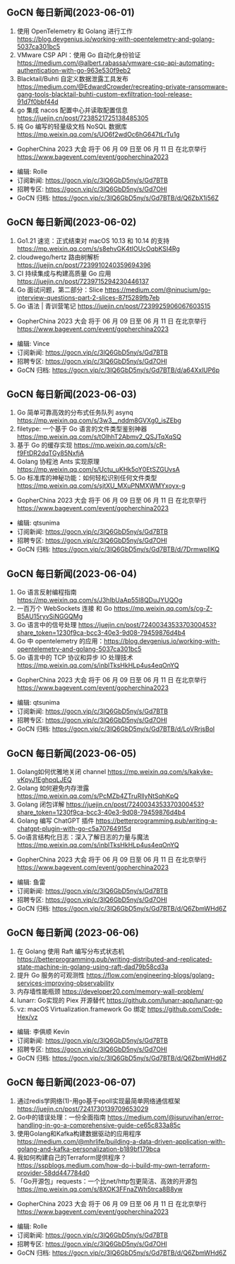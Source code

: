 ## GoCN 每日新闻(2023-06-01)

1. 使用 OpenTelemetry 和 Golang 进行工作 https://blog.devgenius.io/working-with-opentelemetry-and-golang-5037ca301bc5
2. VMware CSP API：使用 Go 自动化身份验证 https://medium.com/@albert.rabassa/vmware-csp-api-automating-authentication-with-go-963e530f9eb2
3. Blacktail/Buhti 自定义数据泄露工具发布 https://medium.com/@EdwardCrowder/recreating-private-ransomware-gang-tools-blacktail-buhti-custom-exfiltration-tool-release-91d7f0bbf44d
4. go 集成 nacos 配置中心并读取配置信息 https://juejin.cn/post/7238521725138485305
5. 纯 Go 编写的轻量级文档 NoSQL 数据库 https://mp.weixin.qq.com/s/UO6f2wdOc6hG647tLrTu1g

- GopherChina 2023 大会 将于 06 月 09 日至 06 月 11 日 在北京举行 <https://www.bagevent.com/event/gopherchina2023>

* 编辑: Rolle
* 订阅新闻: https://gocn.vip/c/3lQ6GbD5ny/s/Gd7BTB
* 招聘专区: https://gocn.vip/c/3lQ6GbD5ny/s/Gd7OHl
* GoCN 归档: https://gocn.vip/c/3lQ6GbD5ny/s/Gd7BTB/d/Q6ZbX1i56Z

## GoCN 每日新闻(2023-06-02)

1. Go1.21 速览：正式结束对 macOS 10.13 和 10.14 的支持 https://mp.weixin.qq.com/s/s8ehvGK4tIOUcOqbKSI4Rg
2. cloudwego/hertz 路由树解析 https://juejin.cn/post/7239910240359694396
3. CI 持续集成与构建高质量 Go 应用 https://juejin.cn/post/7239715294230446137
4. Go 面试问题，第二部分：Slice https://medium.com/@ninucium/go-interview-questions-part-2-slices-87f5289fb7eb
5. Go 语法 | 青训营笔记 https://juejin.cn/post/7239925906067603515

- GopherChina 2023 大会 将于 06 月 09 日至 06 月 11 日 在北京举行 <https://www.bagevent.com/event/gopherchina2023>

* 编辑: Vince
* 订阅新闻: https://gocn.vip/c/3lQ6GbD5ny/s/Gd7BTB
* 招聘专区: https://gocn.vip/c/3lQ6GbD5ny/s/Gd7OHl
* GoCN 归档: https://gocn.vip/c/3lQ6GbD5ny/s/Gd7BTB/d/a64XxlUP6p

## GoCN 每日新闻(2023-06-03)

1. Go 简单可靠高效的分布式任务队列 asynq https://mp.weixin.qq.com/s/3w3__nddm8GVXg0_isZEbg
2. filetype: 一个基于 Go 语言的文件类型鉴别神器 https://mp.weixin.qq.com/s/tOlhhT2Abmv2_QSJTqXqSQ
3. 基于 Go 的缓存实现 https://mp.weixin.qq.com/s/cR-f9FtDR2dqTGy85NxfjA
4. Golang 协程池 Ants 实现原理 https://mp.weixin.qq.com/s/Uctu_uKHk5oY0EtSZGUvsA
5. Go 标准库的神秘功能：如何轻松识别任何文件类型 https://mp.weixin.qq.com/s/sjtXU_MXuPNMXWMYxoyx-g

- GopherChina 2023 大会 将于 06 月 09 日至 06 月 11 日 在北京举行 <https://www.bagevent.com/event/gopherchina2023>

* 编辑: qtsunima
* 订阅新闻: https://gocn.vip/c/3lQ6GbD5ny/s/Gd7BTB
* 招聘专区: https://gocn.vip/c/3lQ6GbD5ny/s/Gd7OHl
* GoCN 归档: https://gocn.vip/c/3lQ6GbD5ny/s/Gd7BTB/d/7DrmwpIlKQ

## GoCN 每日新闻(2023-06-04)

1. Go 语言反射编程指南 https://mp.weixin.qq.com/s/J3hIbUaAp55l8QDuJYUQOg
2. 一百万个 WebSockets 连接 和 Go https://mp.weixin.qq.com/s/cg-Z-B5AU15ryvSiNGGQMg
3. Go 语言中的信号处理 https://juejin.cn/post/7240034353370300453?share_token=1230f9ca-bcc3-40e3-9d08-79459876d4b4
4. Go 中 opentelemetry 的应用：https://blog.devgenius.io/working-with-opentelemetry-and-golang-5037ca301bc5
5. Go 语言中的 TCP 协议和异步 IO 处理技术 https://mp.weixin.qq.com/s/inblTksHkHLp4us4eqOnYQ

- GopherChina 2023 大会 将于 06 月 09 日至 06 月 11 日 在北京举行 <https://www.bagevent.com/event/gopherchina2023>

* 编辑: qtsunima
* 订阅新闻: https://gocn.vip/c/3lQ6GbD5ny/s/Gd7BTB
* 招聘专区: https://gocn.vip/c/3lQ6GbD5ny/s/Gd7OHl
* GoCN 归档: https://gocn.vip/c/3lQ6GbD5ny/s/Gd7BTB/d/LoVRrjsBol


## GoCN 每日新闻(2023-06-05)

1. Golang如何优雅地关闭 channel https://mp.weixin.qq.com/s/kakyke-vKpyJ1EghpqLJEQ
2. Golang 如何避免内存泄露 https://mp.weixin.qq.com/s/PcMZb4ZTruRllyNtSqhKpQ
3. Golang 闭包详解 https://juejin.cn/post/7240034353370300453?share_token=1230f9ca-bcc3-40e3-9d08-79459876d4b4
4. Golang 编写 ChatGPT 插件 https://betterprogramming.pub/writing-a-chatgpt-plugin-with-go-c5a70764915d
5. Go语言结构化日志：深入了解日志的力量与魔法 https://mp.weixin.qq.com/s/inblTksHkHLp4us4eqOnYQ

- GopherChina 2023 大会 将于 06 月 09 日至 06 月 11 日 在北京举行 <https://www.bagevent.com/event/gopherchina2023>

* 编辑: 鱼雷
* 订阅新闻: https://gocn.vip/c/3lQ6GbD5ny/s/Gd7BTB
* 招聘专区: https://gocn.vip/c/3lQ6GbD5ny/s/Gd7OHl
* GoCN 归档: https://gocn.vip/c/3lQ6GbD5ny/s/Gd7BTB/d/Q6ZbmWHd6Z


## GoCN 每日新闻 (2023-06-06)

1. 在 Golang 使用 Raft 编写分布式状态机 https://betterprogramming.pub/writing-distributed-and-replicated-state-machine-in-golang-using-raft-dad79b58cd3a
2. 提升 Go 服务的可观测性 https://flow.com/engineering-blogs/golang-services-improving-observability
3. 内存墙性能瓶颈 https://developer20.com/memory-wall-problem/
4. lunarr: Go实现的 Piex 开源替代 https://github.com/lunarr-app/lunarr-go
5. vz: macOS Virtualization.framework Go 绑定 https://github.com/Code-Hex/vz

* 编辑: 李俱顺 Kevin
* 订阅新闻: https://gocn.vip/c/3lQ6GbD5ny/s/Gd7BTB
* 招聘专区: https://gocn.vip/c/3lQ6GbD5ny/s/Gd7OHl
* GoCN 归档: https://gocn.vip/c/3lQ6GbD5ny/s/Gd7BTB/d/Q6ZbmWHd6Z


## GoCN 每日新闻(2023-06-07)

1. 通过redis学网络(1)-用go基于epoll实现最简单网络通信框架 https://juejin.cn/post/7241730139709653029
2. Go中的错误处理：一份全面指南 https://medium.com/@isuruvihan/error-handling-in-go-a-comprehensive-guide-ce65c833a85c
3. 使用Golang和Kafka构建数据驱动的应用程序 https://medium.com/@mhrlife/building-a-data-driven-application-with-golang-and-kafka-personalization-b189bf179bca
4. 我如何构建自己的Terraform提供程序？https://sspblogs.medium.com/how-do-i-build-my-own-terraform-provider-58dd447784d0
5. 「Go开源包」requests：一个比net/http包更简洁、高效的开源包 https://mp.weixin.qq.com/s/8XOK3FFnaZWh5trca8B8yw

- GopherChina 2023 大会 将于 06 月 09 日至 06 月 11 日 在北京举行 <https://www.bagevent.com/event/gopherchina2023>

* 编辑: Rolle
* 订阅新闻: https://gocn.vip/c/3lQ6GbD5ny/s/Gd7BTB
* 招聘专区: https://gocn.vip/c/3lQ6GbD5ny/s/Gd7OHl
* GoCN 归档: https://gocn.vip/c/3lQ6GbD5ny/s/Gd7BTB/d/Q6ZbmWHd6Z